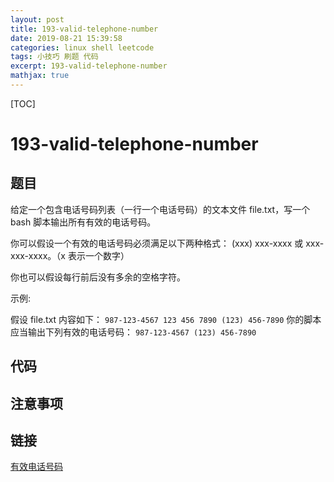 ```yaml
---
layout: post
title: 193-valid-telephone-number
date: 2019-08-21 15:39:58
categories: linux shell leetcode
tags: 小技巧 刷题 代码
excerpt: 193-valid-telephone-number
mathjax: true
---
```


[TOC]

# 193-valid-telephone-number
## 题目
给定一个包含电话号码列表（一行一个电话号码）的文本文件 file.txt，写一个 bash 脚本输出所有有效的电话号码。

你可以假设一个有效的电话号码必须满足以下两种格式： (xxx) xxx-xxxx 或 xxx-xxx-xxxx。（x 表示一个数字）

你也可以假设每行前后没有多余的空格字符。

示例:

假设 file.txt 内容如下：
`
987-123-4567
123 456 7890
(123) 456-7890
`
你的脚本应当输出下列有效的电话号码：
`
987-123-4567
(123) 456-7890
`
## 代码
## 注意事项
## 链接
[有效电话号码](https://leetcode-cn.com/problems/valid-phone-numbers)
